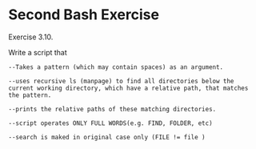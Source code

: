 # Second Bash Exercise
Exercise 3.10.

Write a script that


	--Takes a pattern (which may contain spaces) as an argument.
	
	--uses recursive ls (manpage) to find all directories below the current working directory, which have a relative path, that matches the pattern.

	--prints the relative paths of these matching directories.

	--script operates ONLY FULL WORDS(e.g. FIND, FOLDER, etc)

	--search is maked in original case only (FILE != file )
